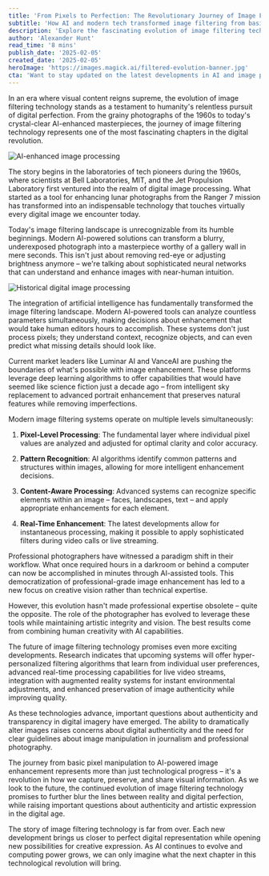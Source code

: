 ```yaml
---
title: 'From Pixels to Perfection: The Revolutionary Journey of Image Filtering Technology'
subtitle: 'How AI and modern tech transformed image filtering from basic processing to intelligent enhancement'
description: 'Explore the fascinating evolution of image filtering technology, from its origins in 1960s space exploration to today\'s AI-powered solutions that transform digital photography. Learn how modern tools are revolutionizing professional photography and shaping the future of visual content creation.'
author: 'Alexander Hunt'
read_time: '8 mins'
publish_date: '2025-02-05'
created_date: '2025-02-05'
heroImage: 'https://images.magick.ai/filtered-evolution-banner.jpg'
cta: 'Want to stay updated on the latest developments in AI and image processing technology? Follow us on LinkedIn for exclusive insights and cutting-edge innovations in the digital imaging world!'
---
```


In an era where visual content reigns supreme, the evolution of image filtering technology stands as a testament to humanity's relentless pursuit of digital perfection. From the grainy photographs of the 1960s to today's crystal-clear AI-enhanced masterpieces, the journey of image filtering technology represents one of the most fascinating chapters in the digital revolution.

![AI-enhanced image processing](https://i.magick.ai/PIXE/1738745212371_magick_img.webp)

The story begins in the laboratories of tech pioneers during the 1960s, where scientists at Bell Laboratories, MIT, and the Jet Propulsion Laboratory first ventured into the realm of digital image processing. What started as a tool for enhancing lunar photographs from the Ranger 7 mission has transformed into an indispensable technology that touches virtually every digital image we encounter today.

Today's image filtering landscape is unrecognizable from its humble beginnings. Modern AI-powered solutions can transform a blurry, underexposed photograph into a masterpiece worthy of a gallery wall in mere seconds. This isn't just about removing red-eye or adjusting brightness anymore – we're talking about sophisticated neural networks that can understand and enhance images with near-human intuition.

![Historical digital image processing](https://i.magick.ai/PIXE/1738745212375_magick_img.webp)

The integration of artificial intelligence has fundamentally transformed the image filtering landscape. Modern AI-powered tools can analyze countless parameters simultaneously, making decisions about enhancement that would take human editors hours to accomplish. These systems don't just process pixels; they understand context, recognize objects, and can even predict what missing details should look like.

Current market leaders like Luminar AI and VanceAI are pushing the boundaries of what's possible with image enhancement. These platforms leverage deep learning algorithms to offer capabilities that would have seemed like science fiction just a decade ago – from intelligent sky replacement to advanced portrait enhancement that preserves natural features while removing imperfections.

Modern image filtering systems operate on multiple levels simultaneously:

1. **Pixel-Level Processing**: The fundamental layer where individual pixel values are analyzed and adjusted for optimal clarity and color accuracy.
   
2. **Pattern Recognition**: AI algorithms identify common patterns and structures within images, allowing for more intelligent enhancement decisions.

3. **Content-Aware Processing**: Advanced systems can recognize specific elements within an image – faces, landscapes, text – and apply appropriate enhancements for each element.

4. **Real-Time Enhancement**: The latest developments allow for instantaneous processing, making it possible to apply sophisticated filters during video calls or live streaming.

Professional photographers have witnessed a paradigm shift in their workflow. What once required hours in a darkroom or behind a computer can now be accomplished in minutes through AI-assisted tools. This democratization of professional-grade image enhancement has led to a new focus on creative vision rather than technical expertise.

However, this evolution hasn't made professional expertise obsolete – quite the opposite. The role of the photographer has evolved to leverage these tools while maintaining artistic integrity and vision. The best results come from combining human creativity with AI capabilities.

The future of image filtering technology promises even more exciting developments. Research indicates that upcoming systems will offer hyper-personalized filtering algorithms that learn from individual user preferences, advanced real-time processing capabilities for live video streams, integration with augmented reality systems for instant environmental adjustments, and enhanced preservation of image authenticity while improving quality.

As these technologies advance, important questions about authenticity and transparency in digital imagery have emerged. The ability to dramatically alter images raises concerns about digital authenticity and the need for clear guidelines about image manipulation in journalism and professional photography.

The journey from basic pixel manipulation to AI-powered image enhancement represents more than just technological progress – it's a revolution in how we capture, preserve, and share visual information. As we look to the future, the continued evolution of image filtering technology promises to further blur the lines between reality and digital perfection, while raising important questions about authenticity and artistic expression in the digital age.

The story of image filtering technology is far from over. Each new development brings us closer to perfect digital representation while opening new possibilities for creative expression. As AI continues to evolve and computing power grows, we can only imagine what the next chapter in this technological revolution will bring.